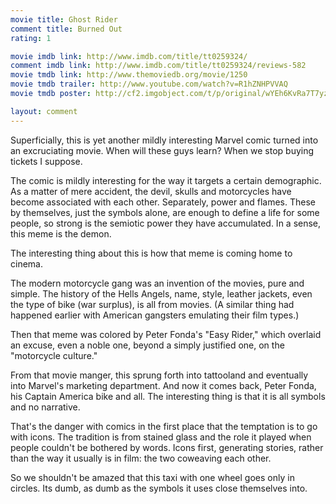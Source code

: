 ```yaml
---
movie title: Ghost Rider
comment title: Burned Out
rating: 1

movie imdb link: http://www.imdb.com/title/tt0259324/
comment imdb link: http://www.imdb.com/title/tt0259324/reviews-582
movie tmdb link: http://www.themoviedb.org/movie/1250
movie tmdb trailer: http://www.youtube.com/watch?v=R1hZNHPVVAQ
movie tmdb poster: http://cf2.imgobject.com/t/p/original/wYEh6KvRa7T7yz6aH0KSlHjWhQR.jpg

layout: comment
---
```


Superficially, this is yet another mildly interesting Marvel comic turned into an excruciating movie. When will these guys learn? When we stop buying tickets I suppose.

The comic is mildly interesting for the way it targets a certain demographic. As a matter of mere accident, the devil, skulls and motorcycles have become associated with each other. Separately, power and flames. These by themselves, just the symbols alone, are enough to define a life for some people, so strong is the semiotic power they have accumulated. In a sense, this meme is the demon.

The interesting thing about this is how that meme is coming home to cinema.

The modern motorcycle gang was an invention of the movies, pure and simple. The history of the Hells Angels, name, style, leather jackets, even the type of bike (war surplus), is all from movies. (A similar thing had happened earlier with American gangsters emulating their film types.)

Then that meme was colored by Peter Fonda's "Easy Rider," which overlaid an excuse, even a noble one, beyond a simply justified one, on the "motorcycle culture."

From that movie manger, this sprung forth into tattooland and eventually into Marvel's marketing department. And now it comes back, Peter Fonda, his Captain America bike and all. The interesting thing is that it is all symbols and no narrative.

That's the danger with comics in the first place that the temptation is to go with icons. The tradition is from stained glass and the role it played when people couldn't be bothered by words. Icons first, generating stories, rather than the way it usually is in film: the two coweaving each other.

So we shouldn't be amazed that this taxi with one wheel goes only in circles. Its dumb, as dumb as the symbols it uses close themselves into.
